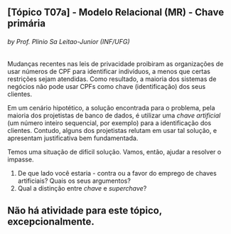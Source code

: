 ## [Tópico T07a] - Modelo Relacional (MR) - Chave primária
###### *by Prof. Plinio Sa Leitao-Junior (INF/UFG)*

Mudanças recentes nas leis de privacidade proibiram as organizações de usar números de CPF para identificar indivíduos, a menos que certas restrições sejam atendidas. Como resultado, a maioria dos sistemas de negócios não pode usar CPFs como chave (identificação) dos seus clientes. 

Em um cenário hipotético, a solução encontrada para o problema, pela maioria dos projetistas de banco de dados, é utilizar uma _chave artificial_ (um número inteiro sequencial, por exemplo) para a identificação dos clientes. Contudo, alguns dos projetistas relutam em usar tal solução, e apresentam justificativa bem fundamentada.

Temos uma situação de difícil solução. Vamos, então, ajudar a resolver o impasse.

1) De que lado você estaria - contra ou a favor do emprego de chaves artificiais? Quais os seus argumentos?
2) Qual a distinção entre _chave_ e _superchave_?

## Não há atividade para este tópico, excepcionalmente.
